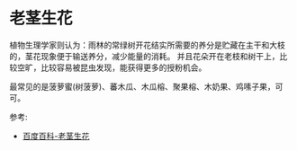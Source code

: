 # 老茎生花

植物生理学家则认为：雨林的常绿树开花结实所需要的养分是贮藏在主干和大枝的，茎花现象便于输送养分，减少能量的消耗。
并且花朵开在老枝和树干上，比较空旷，比较容易被昆虫发现，能获得更多的授粉机会。

最常见的是菠萝蜜(树菠萝)、蕃木瓜、木瓜榕、聚果榕、木奶果、鸡嗉子果，可可。

参考:
- [百度百科-老茎生花](https://baike.baidu.com/item/%E8%80%81%E8%8C%8E%E7%94%9F%E8%8A%B1/1423448?fr=aladdin)
